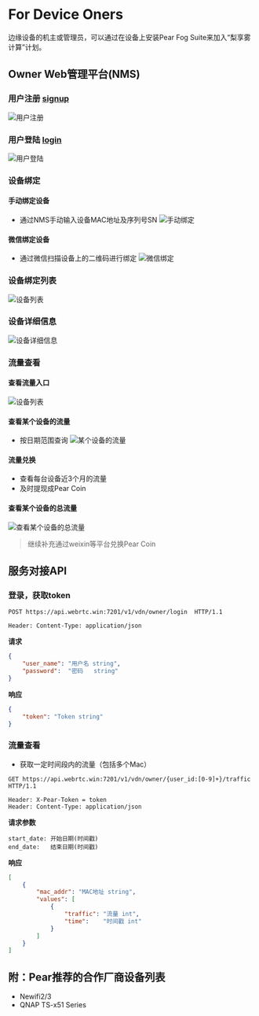 # For Device Oners

 边缘设备的机主或管理员，可以通过在设备上安装Pear Fog Suite来加入“梨享雾计算”计划。

## Owner Web管理平台(NMS)

### 用户注册 [signup](https://nms.webrtc.win/site/signup)
![用户注册](fig/owner/nms_signup.png)

### 用户登陆 [login](https://nms.webrtc.win/site/login)
![用户登陆](fig/owner/nms_login.png)

### 设备绑定
#### 手动绑定设备
- 通过NMS手动输入设备MAC地址及序列号SN
![手动绑定](fig/owner/hand_bind.png)

#### 微信绑定设备
- 通过微信扫描设备上的二维码进行绑定
![微信绑定](fig/wechat_bind.png)

### 设备绑定列表
![设备列表](fig/owner/node_state.png)

### 设备详细信息
![设备详细信息](fig/owner/single_node_state.png)

### 流量查看
#### 查看流量入口
![设备列表](fig/owner/traffic_list.png)

#### 查看某个设备的流量
- 按日期范围查询
![某个设备的流量](fig/owner/traffic.png)

#### 流量兑换
- 查看每台设备近3个月的流量
- 及时提现成Pear Coin

#### 查看某个设备的总流量
![查看某个设备的总流量](fig/owner/total_traffic.png)

> 继续补充通过weixin等平台兑换Pear Coin


## 服务对接API

### 登录，获取token
```
POST https://api.webrtc.win:7201/v1/vdn/owner/login  HTTP/1.1

Header: Content-Type: application/json
```
**请求**
```json
{
    "user_name": "用户名 string",
    "password":  "密码   string"
}
```
**响应**
```json
{
    "token": "Token string"
}
```

### 流量查看
- 获取一定时间段内的流量（包括多个Mac）

```
GET https://api.webrtc.win:7201/v1/vdn/owner/{user_id:[0-9]+}/traffic  HTTP/1.1

Header: X-Pear-Token = token
Header: Content-Type: application/json
```
**请求参数**
```
start_date: 开始日期(时间戳)
end_date:   结束日期(时间戳)
```

**响应**
``` json
[
    {
        "mac_addr": "MAC地址 string",
        "values": [
            {
                "traffic": "流量 int",
                "time":    "时间戳 int"
            }
        ]
    }
]
```

## 附：Pear推荐的合作厂商设备列表
- Newifi2/3
- QNAP TS-x51 Series
